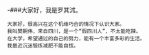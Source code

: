 -###大家好，我是罗其沭。

    大家好，很高兴在这个机缘巧合的情况下认识大家。
    我叫樊朝伟，来自四川，是一个“假四川人”，不太能吃辣。
    在大学，希望通过的自己的努力，能有一个丰富多彩的生活。
    我最近沉迷锻炼减肥不能自拔。


